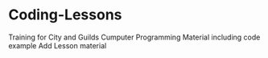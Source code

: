 # Coding-Lessons
Training for City and Guilds Cumputer Programming Material including code example
Add Lesson material
